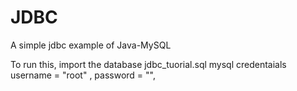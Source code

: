 # JDBC
A simple jdbc example of Java-MySQL

To run this, import the database jdbc_tuorial.sql
mysql credentaials username = "root" , password = "",
